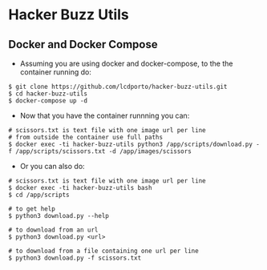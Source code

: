 # Hacker Buzz Utils #

## Docker and Docker Compose ##

* Assuming you are using docker and docker-compose, to the the container running do:

```
$ git clone https://github.com/lcdporto/hacker-buzz-utils.git
$ cd hacker-buzz-utils
$ docker-compose up -d
```

* Now that you have the container runnning you can:

```
# scissors.txt is text file with one image url per line
# from outside the container use full paths
$ docker exec -ti hacker-buzz-utils python3 /app/scripts/download.py -f /app/scripts/scissors.txt -d /app/images/scissors
```

* Or you can also do:

```
# scissors.txt is text file with one image url per line
$ docker exec -ti hacker-buzz-utils bash
$ cd /app/scripts

# to get help
$ python3 download.py --help

# to download from an url
$ python3 download.py <url>

# to download from a file containing one url per line
$ python3 download.py -f scissors.txt
```

